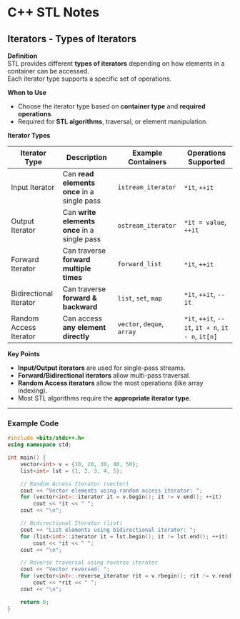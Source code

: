 # C++ STL Notes

## Iterators - Types of Iterators

**Definition**  
STL provides different **types of iterators** depending on how elements in a container can be accessed.  
Each iterator type supports a specific set of operations.

**When to Use**  
- Choose the iterator type based on **container type** and **required operations**.  
- Required for **STL algorithms**, traversal, or element manipulation.

**Iterator Types**  

| Iterator Type | Description | Example Containers | Operations Supported |
|---------------|------------|------------------|-------------------|
| Input Iterator | Can **read elements once** in a single pass | `istream_iterator` | `*it`, `++it` |
| Output Iterator | Can **write elements once** in a single pass | `ostream_iterator` | `*it = value`, `++it` |
| Forward Iterator | Can traverse **forward multiple times** | `forward_list` | `*it`, `++it` |
| Bidirectional Iterator | Can traverse **forward & backward** | `list`, `set`, `map` | `*it`, `++it`, `--it` |
| Random Access Iterator | Can access **any element directly** | `vector`, `deque`, `array` | `*it`, `++it`, `--it`, `it + n`, `it - n`, `it[n]` |

**Key Points**  
- **Input/Output iterators** are used for single-pass streams.  
- **Forward/Bidirectional iterators** allow multi-pass traversal.  
- **Random Access iterators** allow the most operations (like array indexing).  
- Most STL algorithms require the **appropriate iterator type**.

---

### Example Code

```cpp
#include <bits/stdc++.h>
using namespace std;

int main() {
    vector<int> v = {10, 20, 30, 40, 50};
    list<int> lst = {1, 2, 3, 4, 5};

    // Random Access Iterator (vector)
    cout << "Vector elements using random access iterator: ";
    for (vector<int>::iterator it = v.begin(); it != v.end(); ++it)
        cout << *it << " ";
    cout << "\n";

    // Bidirectional Iterator (list)
    cout << "List elements using bidirectional iterator: ";
    for (list<int>::iterator it = lst.begin(); it != lst.end(); ++it)
        cout << *it << " ";
    cout << "\n";

    // Reverse traversal using reverse iterator
    cout << "Vector reversed: ";
    for (vector<int>::reverse_iterator rit = v.rbegin(); rit != v.rend(); ++rit)
        cout << *rit << " ";
    cout << "\n";

    return 0;
}
